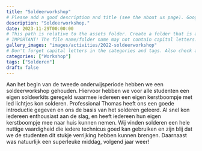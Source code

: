 ```yaml
---
title: "Soldeerworkshop"
# Please add a good description and title (see the about us page). Google uses it to recommend the website
description: "Soldeerworkshop."
date: 2023-11-29T00:00:00
# This path is relative to the assets folder. Create a folder that is assets/images/activities/file-name
# IMPORTANT! The file name/folder name may not contain capital letters!
gallery_images: "images/activities/2022-soldeerworkshop"
# Don't forget capital letters in the categories and tags. Also check all categories and tags by loading the activities page and looking at the list.
categories: ["Workshop"]
tags: ["Solderen"]
draft: false
---
```


Aan het begin van de tweede onderwijsperiode hebben we een soldeerworkshop gehouden. Hiervoor hebben we voor alle studenten een eigen soldeerkits geregeld waarmee iedereen een eigen kerstboompje met led lichtjes kon solderen. Professional Thomas heeft ons een goede introductie gegeven en ons de basis van het solderen geleerd. Al snel kon iedereen enthousiast aan de slag, en heeft iedereen hun eigen kerstboompje mee naar huis kunnen nemen. Wij vinden solderen een hele nuttige vaardigheid die iedere technicus goed kan gebruiken en zijn blij dat we de studenten dit stukje verrijking hebben kunnen brengen. Daarnaast was natuurlijk een superleuke middag, volgend jaar weer!
